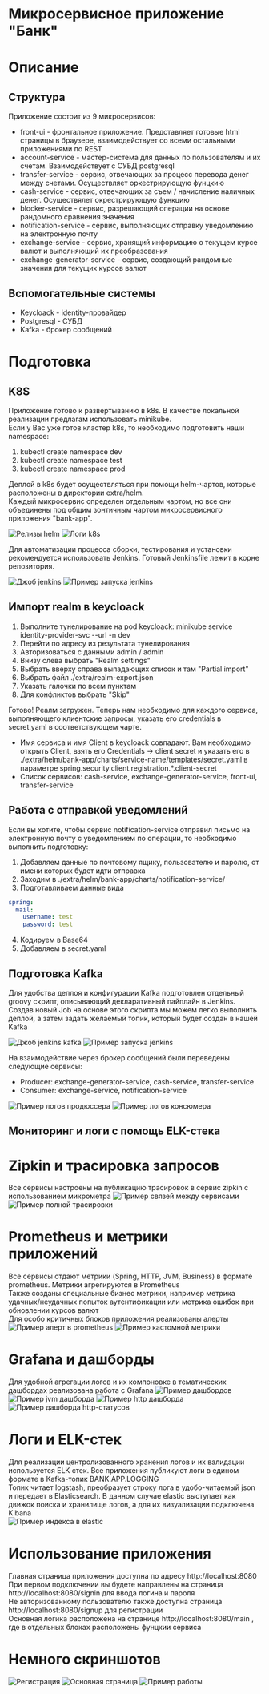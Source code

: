 # Микросервисное приложение "Банк"

# Описание
## Структура
Приложение состоит из 9 микросервисов:
- front-ui - фронтальное приложение. Представляет готовые html страницы в браузере, взаимодействует со всеми остальными приложениями по REST
- account-service - мастер-система для данных по пользователям и их счетам. Взаимодействует с СУБД postgresql
- transfer-service - сервис, отвечающих за процесс перевода денег между счетами. Осуществляет оркестрирующую фунцкию
- cash-service - сервис, отвечающих за съем / начисление наличных денег. Осуществялет окрестрирующую функцию
- blocker-service - сервис, разрешающий операции на основе рандомного сравнения значения
- notification-service - сервис, выполняющих отправку уведомлению на электронную почту
- exchange-service - сервис, хранящий информацию о текущем курсе валют и выполняющий их преобразования
- exchange-generator-service - сервис, создающий рандомные значения для текущих курсов валют

## Вспомогательные системы
- Keycloack - identity-провайдер
- Postgresql - СУБД
- Kafka - брокер сообщений

# Подготовка 
## K8S
Приложение готово к развертыванию в k8s. В качестве локальной реализации предлагам использовать minikube.   
Если у Вас уже готов кластер k8s, то необходимо подготовить наши namespace:
1. kubectl create namespace dev
2. kubectl create namespace test
3. kubectl create namespace prod

Деплой в k8s будет осуществляться при помощи helm-чартов, которые расположены в директории extra/helm.   
Каждый микросервис определен отдельным чартом, но все они объединены под общим зонтичным чартом микросервисного приложения "bank-app".   

![Релизы helm](extra/screenshot/helm-releases.png)
![Логи k8s](extra/screenshot/helm-logs.png)

Для автоматизации процесса сборки, тестирования и установки рекомендуется использовать Jenkins. Готовый Jenkinsfile лежит в корне репозитория.

![Джоб jenkins](extra/screenshot/jenkins-job.png)
![Пример запуска jenkins](extra/screenshot/jenkins-param.png)

## Импорт realm в keycloack
1. Выполните тунелирование на pod keycloack: minikube service identity-provider-svc --url -n dev
2. Перейти по адресу из результата тунелирования
3. Авторизоваться с данными admin / admin
4. Внизу слева выбрать "Realm settings"
5. Выбрать вверху справа выпадающих список и там "Partial import"
6. Выбрать файл ./extra/realm-export.json
7. Указать галочки по всем пунктам
8. Для конфликтов выбрать "Skip"

Готово! Реалм загружен. Теперь нам необходимо для каждого сервиса, выполняющего клиентские запросы, указать его credentials в secret.yaml в соответствующем чарте. 
- Имя сервиса и имя Client в keycloack совпадают. Вам необходимо открыть Client, взять его Credentials -> client secret и указать его в ./extra/helm/bank-app/charts/service-name/templates/secret.yaml в параметре spring.security.client.registration.*.client-secret
- Список сервисов: cash-service, exchange-generator-service, front-ui, transfer-service

## Работа с отправкой уведомлений
Если вы хотите, чтобы сервис notification-service отправил письмо на электронную почту с уведомлением по операции, то необходимо выполнить подготовку:
1. Добавляем данные по почтовому ящику, пользователю и паролю, от имени которых будет идти отправка
2. Заходим в ./extra/helm/bank-app/charts/notification-service/
3. Подготавливаем данные вида 
```yaml
spring:
  mail:
    username: test
    password: test
```
4. Кодируем в Base64
5. Добавляем в secret.yaml

## Подготовка Kafka
Для удобства деплоя и конфигурации Kafka подготовлен отдельный groovy скрипт, описывающий декларативный пайплайн в Jenkins.   
Создав новый Job на основе этого скрипта мы можем легко выполнить деплой, а затем задать желаемый топик, который будет создан в нашей Kafka   

![Джоб jenkins kafka](extra/screenshot/kafka-job.png)
![Пример запуска jenkins](extra/screenshot/kafka-job-view.png)

На взаимодействие через брокер сообщений были переведены следующие сервисы:   
- Producer: exchange-generator-service, cash-service, transfer-service
- Consumer: exchange-service, notification-service

![Пример логов продюссера](extra/screenshot/exchange-generator-produce.png)
![Пример логов консюмера](extra/screenshot/exchange-service-consume.png)

## Мониторинг и логи с помощь ELK-стека
# Zipkin и трасировка запросов
Все сервисы настроены на публикацию трасировок в сервис zipkin с использованием микрометра
![Пример связей между сервисами](extra/screenshot/zipkin-dependency.png)
![Пример полной трасировки](extra/screenshot/zipkin-tracing.png)

# Prometheus и метрики приложений
Все сервисы отдают метрики (Spring, HTTP, JVM, Business) в формате prometheus. Метрики агрегируются в Prometheus   
Также созданы специальные бизнес метрики, например метрика удачных/неудачных попыток аутентификации или метрика ошибок при обновлении курсов валют   
Для особо критичных блоков приложения реализованы алерты
![Пример алерт в prometheus](extra/screenshot/prometheus_alert.png)
![Пример кастомной метрики](extra/screenshot/custom_metric_graph.png)

# Grafana и дашборды
Для удобной агрегации логов и их компоновке в тематических дашбордах реализована работа с Grafana
![Пример дашбордов](extra/screenshot/grafana_dashboards.png)
![Пример jvm дашборда](extra/screenshot/grafana_jvm.png)
![Пример http дашборда](extra/screenshot/grafana_http.png)
![Пример дашборда http-статусов](extra/screenshot/grafana_status_codes.png)

# Логи и ELK-стек
Для реализации центролизованного хранения логов и их валидации используется ELK стек. Все приложения публикуют логи в едином формате в Kafka-топик BANK.APP.LOGGING   
Топик читает logstash, преобразует строку лога в удобо-читаемый json и передает в Elasticsearch. В данном случае elastic выступает как движок поиска и хранилище логов, а для их визуализации подключена Kibana   
![Пример индекса в elastic](extra/screenshot/elastic_logs.png)

# Использование приложения
Главная страница приложения доступна по адресу http://localhost:8080   
При первом подключении вы будете направлены на страница http://localhost:8080/signin для ввода логина и пароля   
Не авторизованному пользователю также доступна страница http://localhost:8080/signup для регистрации   
Основная логика расположена на странице http://localhost:8080/main , где в отдельных блоках расположены фунцкии сервиса   

# Немного скриншотов
![Регистрация](extra/screenshot/signup.png)
![Основная страница](extra/screenshot/main.png)
![Пример работы](extra/screenshot/func.png)